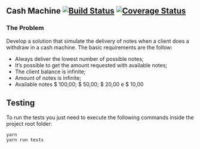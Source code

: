 ## Cash Machine [![Build Status](https://travis-ci.org/helmuthdu/cash-machine-js.svg?branch=master)](https://travis-ci.org/helmuthdu/cash-machine-js) [![Coverage Status](https://coveralls.io/repos/github/helmuthdu/cash-machine-js/badge.svg?branch=master)](https://coveralls.io/github/helmuthdu/cash-machine-js?branch=master)

### The Problem
Develop a solution that simulate the delivery of notes when a client does a withdraw in a cash machine.
The basic requirements are the follow:

- Always deliver the lowest number of possible notes;
- It’s possible to get the amount requested with available notes;
- The client balance is infinite;
- Amount of notes is infinite;
- Available notes $ 100,00; $ 50,00; $ 20,00 e $ 10,00

## Testing
To run the tests you just need to execute the following commands inside the project root folder:
```bash
yarn
yarn run tests
```

